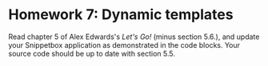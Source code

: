 # Homework 7: Dynamic templates

Read chapter 5 of Alex Edwards's *Let's Go!* (minus section 5.6.), and
update your Snippetbox application as demonstrated in the code blocks.
Your source code should be up to date with section 5.5.
